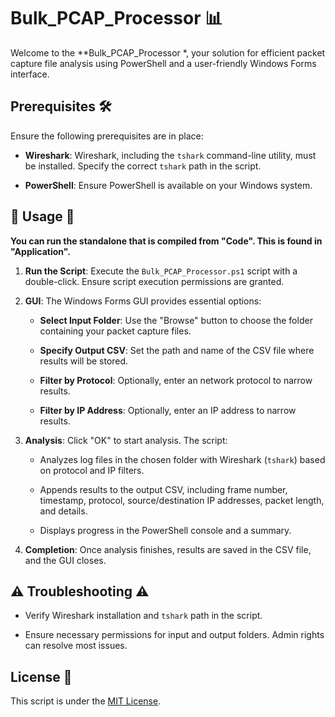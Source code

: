 # Bulk_PCAP_Processor 📊

Welcome to the **Bulk_PCAP_Processor *, your solution for efficient packet capture file analysis using PowerShell and a user-friendly Windows Forms interface.

## Prerequisites 🛠️

Ensure the following prerequisites are in place:

- **Wireshark**: Wireshark, including the `tshark` command-line utility, must be installed. Specify the correct `tshark` path in the script.

- **PowerShell**: Ensure PowerShell is available on your Windows system.

## 🚀 Usage 🚀

**You can run the standalone that is compiled from "Code". This is found in "Application".**

1. **Run the Script**: Execute the `Bulk_PCAP_Processor.ps1` script with a double-click. Ensure script execution permissions are granted.

2. **GUI**: The Windows Forms GUI provides essential options:

   - **Select Input Folder**: Use the "Browse" button to choose the folder containing your packet capture files.

   - **Specify Output CSV**: Set the path and name of the CSV file where results will be stored.

   - **Filter by Protocol**: Optionally, enter an network protocol to narrow results.

   - **Filter by IP Address**: Optionally, enter an IP address to narrow results.

3. **Analysis**: Click "OK" to start analysis. The script:

   - Analyzes log files in the chosen folder with Wireshark (`tshark`) based on protocol and IP filters.

   - Appends results to the output CSV, including frame number, timestamp, protocol, source/destination IP addresses, packet length, and details.

   - Displays progress in the PowerShell console and a summary.

4. **Completion**: Once analysis finishes, results are saved in the CSV file, and the GUI closes.

## ⚠️ Troubleshooting ⚠️

- Verify Wireshark installation and `tshark` path in the script.

- Ensure necessary permissions for input and output folders. Admin rights can resolve most issues.

## License 📜

This script is under the [MIT License](LICENSE). 
